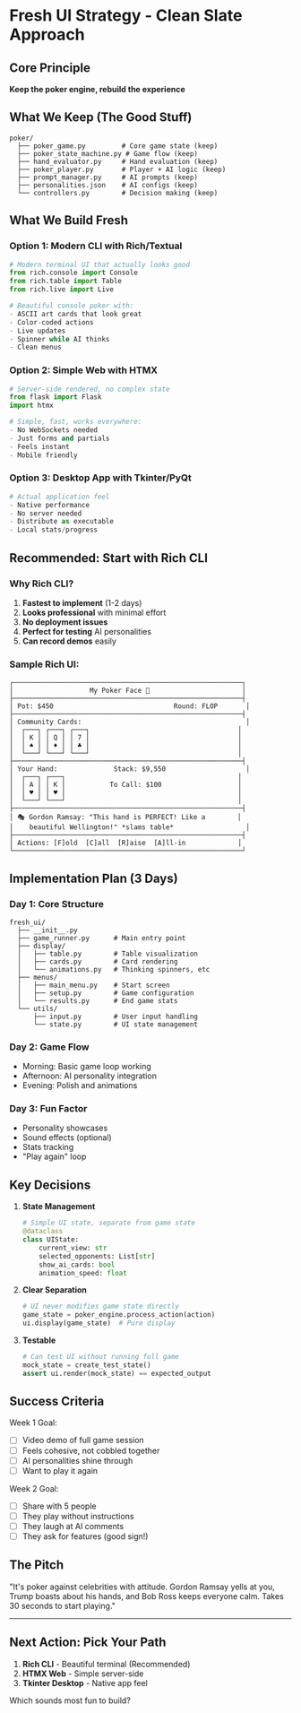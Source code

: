 # Fresh UI Strategy - Clean Slate Approach

## Core Principle
**Keep the poker engine, rebuild the experience**

## What We Keep (The Good Stuff)
```
poker/
  ├── poker_game.py         # Core game state (keep)
  ├── poker_state_machine.py # Game flow (keep)
  ├── hand_evaluator.py     # Hand evaluation (keep)
  ├── poker_player.py       # Player + AI logic (keep)
  ├── prompt_manager.py     # AI prompts (keep)
  ├── personalities.json    # AI configs (keep)
  └── controllers.py        # Decision making (keep)
```

## What We Build Fresh

### Option 1: Modern CLI with Rich/Textual
```python
# Modern terminal UI that actually looks good
from rich.console import Console
from rich.table import Table
from rich.live import Live

# Beautiful console poker with:
- ASCII art cards that look great
- Color-coded actions
- Live updates
- Spinner while AI thinks
- Clean menus
```

### Option 2: Simple Web with HTMX
```python
# Server-side rendered, no complex state
from flask import Flask
import htmx

# Simple, fast, works everywhere:
- No WebSockets needed
- Just forms and partials
- Feels instant
- Mobile friendly
```

### Option 3: Desktop App with Tkinter/PyQt
```python
# Actual application feel
- Native performance
- No server needed  
- Distribute as executable
- Local stats/progress
```

## Recommended: Start with Rich CLI

### Why Rich CLI?
1. **Fastest to implement** (1-2 days)
2. **Looks professional** with minimal effort
3. **No deployment issues** 
4. **Perfect for testing** AI personalities
5. **Can record demos** easily

### Sample Rich UI:
```
┌─────────────────────────────────────────────────────────┐
│                   My Poker Face 🎰                       │
├─────────────────────────────────────────────────────────┤
│ Pot: $450                              Round: FLOP       │
├─────────────────────────────────────────────────────────┤
│ Community Cards:                                         │
│  ┌───┐ ┌───┐ ┌───┐                                     │
│  │ K │ │ Q │ │ 7 │                                     │
│  │ ♠ │ │ ♦ │ │ ♣ │                                     │
│  └───┘ └───┘ └───┘                                     │
├─────────────────────────────────────────────────────────┤
│ Your Hand:              Stack: $9,550                    │
│  ┌───┐ ┌───┐                                           │
│  │ A │ │ K │           To Call: $100                   │
│  │ ♥ │ │ ♥ │                                           │
│  └───┘ └───┘                                           │
├─────────────────────────────────────────────────────────┤
│ 🎭 Gordon Ramsay: "This hand is PERFECT! Like a        │
│    beautiful Wellington!" *slams table*                  │
├─────────────────────────────────────────────────────────┤
│ Actions: [F]old  [C]all  [R]aise  [A]ll-in             │
└─────────────────────────────────────────────────────────┘
```

## Implementation Plan (3 Days)

### Day 1: Core Structure
```
fresh_ui/
  ├── __init__.py
  ├── game_runner.py      # Main entry point
  ├── display/
  │   ├── table.py        # Table visualization  
  │   ├── cards.py        # Card rendering
  │   └── animations.py   # Thinking spinners, etc
  ├── menus/
  │   ├── main_menu.py    # Start screen
  │   ├── setup.py        # Game configuration
  │   └── results.py      # End game stats
  └── utils/
      ├── input.py        # User input handling
      └── state.py        # UI state management
```

### Day 2: Game Flow
- Morning: Basic game loop working
- Afternoon: AI personality integration
- Evening: Polish and animations

### Day 3: Fun Factor
- Personality showcases
- Sound effects (optional)
- Stats tracking
- "Play again" loop

## Key Decisions

1. **State Management**
   ```python
   # Simple UI state, separate from game state
   @dataclass
   class UIState:
       current_view: str
       selected_opponents: List[str]
       show_ai_cards: bool
       animation_speed: float
   ```

2. **Clear Separation**
   ```python
   # UI never modifies game state directly
   game_state = poker_engine.process_action(action)
   ui.display(game_state)  # Pure display
   ```

3. **Testable**
   ```python
   # Can test UI without running full game
   mock_state = create_test_state()
   assert ui.render(mock_state) == expected_output
   ```

## Success Criteria

Week 1 Goal:
- [ ] Video demo of full game session
- [ ] Feels cohesive, not cobbled together
- [ ] AI personalities shine through
- [ ] Want to play it again

Week 2 Goal:
- [ ] Share with 5 people
- [ ] They play without instructions
- [ ] They laugh at AI comments
- [ ] They ask for features (good sign!)

## The Pitch

"It's poker against celebrities with attitude. Gordon Ramsay yells at you, Trump boasts about his hands, and Bob Ross keeps everyone calm. Takes 30 seconds to start playing."

---

## Next Action: Pick Your Path

1. **Rich CLI** - Beautiful terminal (Recommended)
2. **HTMX Web** - Simple server-side  
3. **Tkinter Desktop** - Native app feel

Which sounds most fun to build?